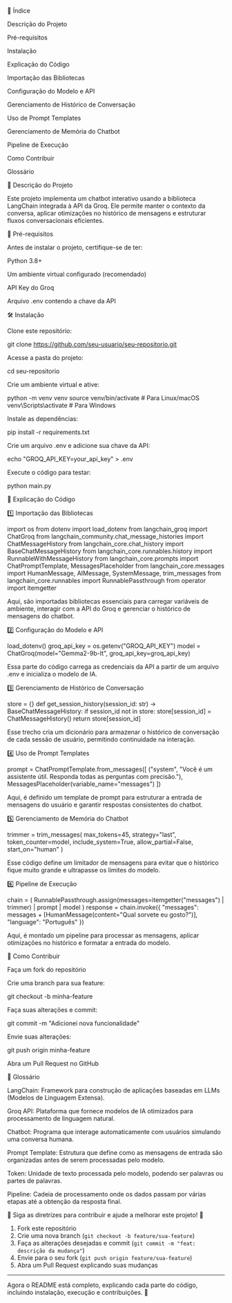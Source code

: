 📌 Índice

Descrição do Projeto

Pré-requisitos

Instalação

Explicação do Código

Importação das Bibliotecas

Configuração do Modelo e API

Gerenciamento de Histórico de Conversação

Uso de Prompt Templates

Gerenciamento de Memória do Chatbot

Pipeline de Execução

Como Contribuir

Glossário

📌 Descrição do Projeto 

Este projeto implementa um chatbot interativo usando a biblioteca LangChain integrada à API da Groq. Ele permite manter o contexto da conversa, aplicar otimizações no histórico de mensagens e estruturar fluxos conversacionais eficientes.

🔧 Pré-requisitos 

Antes de instalar o projeto, certifique-se de ter:

Python 3.8+

Um ambiente virtual configurado (recomendado)

API Key do Groq

Arquivo .env contendo a chave da API

🛠️ Instalação 

Clone este repositório:

git clone https://github.com/seu-usuario/seu-repositorio.git

Acesse a pasta do projeto:

cd seu-repositorio

Crie um ambiente virtual e ative:

python -m venv venv
source venv/bin/activate  # Para Linux/macOS
venv\Scripts\activate  # Para Windows

Instale as dependências:

pip install -r requirements.txt

Crie um arquivo .env e adicione sua chave da API:

echo "GROQ_API_KEY=your_api_key" > .env

Execute o código para testar:

python main.py

📝 Explicação do Código 

1️⃣ Importação das Bibliotecas 

import os
from dotenv import load_dotenv
from langchain_groq import ChatGroq
from langchain_community.chat_message_histories import ChatMessageHistory
from langchain_core.chat_history import BaseChatMessageHistory
from langchain_core.runnables.history import RunnableWithMessageHistory
from langchain_core.prompts import ChatPromptTemplate, MessagesPlaceholder
from langchain_core.messages import HumanMessage, AIMessage, SystemMessage, trim_messages
from langchain_core.runnables import RunnablePassthrough
from operator import itemgetter

Aqui, são importadas bibliotecas essenciais para carregar variáveis de ambiente, interagir com a API do Groq e gerenciar o histórico de mensagens do chatbot.

2️⃣ Configuração do Modelo e API 

load_dotenv()
groq_api_key = os.getenv("GROQ_API_KEY")
model = ChatGroq(model="Gemma2-9b-It", groq_api_key=groq_api_key)

Essa parte do código carrega as credenciais da API a partir de um arquivo .env e inicializa o modelo de IA.

3️⃣ Gerenciamento de Histórico de Conversação 

store = {}
def get_session_history(session_id: str) -> BaseChatMessageHistory:
    if session_id not in store:
        store[session_id] = ChatMessageHistory()
    return store[session_id]

Esse trecho cria um dicionário para armazenar o histórico de conversação de cada sessão de usuário, permitindo continuidade na interação.

4️⃣ Uso de Prompt Templates 

prompt = ChatPromptTemplate.from_messages([
    ("system", "Você é um assistente útil. Responda todas as perguntas com precisão."),
    MessagesPlaceholder(variable_name="messages")
])

Aqui, é definido um template de prompt para estruturar a entrada de mensagens do usuário e garantir respostas consistentes do chatbot.

5️⃣ Gerenciamento de Memória do Chatbot 

trimmer = trim_messages(
    max_tokens=45,
    strategy="last",
    token_counter=model,
    include_system=True,
    allow_partial=False,
    start_on="human"
)

Esse código define um limitador de mensagens para evitar que o histórico fique muito grande e ultrapasse os limites do modelo.

6️⃣ Pipeline de Execução 

chain = (
    RunnablePassthrough.assign(messages=itemgetter("messages") | trimmer)
    | prompt
    | model
)
response = chain.invoke({
    "messages": messages + [HumanMessage(content="Qual sorvete eu gosto?")],
    "language": "Português"
})

Aqui, é montado um pipeline para processar as mensagens, aplicar otimizações no histórico e formatar a entrada do modelo.

🤝 Como Contribuir 

Faça um fork do repositório

Crie uma branch para sua feature:

git checkout -b minha-feature

Faça suas alterações e commit:

git commit -m "Adicionei nova funcionalidade"

Envie suas alterações:

git push origin minha-feature

Abra um Pull Request no GitHub

📖 Glossário 

LangChain: Framework para construção de aplicações baseadas em LLMs (Modelos de Linguagem Extensa).

Groq API: Plataforma que fornece modelos de IA otimizados para processamento de linguagem natural.

Chatbot: Programa que interage automaticamente com usuários simulando uma conversa humana.

Prompt Template: Estrutura que define como as mensagens de entrada são organizadas antes de serem processadas pelo modelo.

Token: Unidade de texto processada pelo modelo, podendo ser palavras ou partes de palavras.

Pipeline: Cadeia de processamento onde os dados passam por várias etapas até a obtenção da resposta final.

📌 Siga as diretrizes para contribuir e ajude a melhorar este projeto! 🚀

1. Fork este repositório
2. Crie uma nova branch (`git checkout -b feature/sua-feature`)
3. Faça as alterações desejadas e commit (`git commit -m "feat: descrição da mudança"`)
4. Envie para o seu fork (`git push origin feature/sua-feature`)
5. Abra um Pull Request explicando suas mudanças

---
Agora o README está completo, explicando cada parte do código, incluindo instalação, execução e contribuições. 🚀
